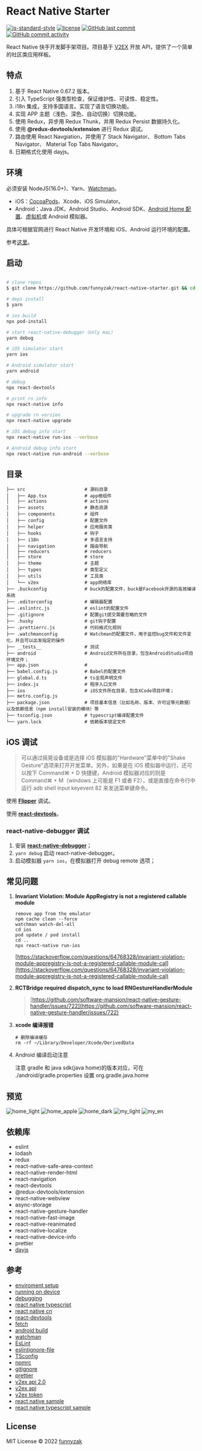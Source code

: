 # React Native Starter

[![js-standard-style](https://img.shields.io/badge/code_style-standard-brightgreen.svg)](https://github.com/feross/standard)
[![license][license-image]][repository-url]
[![GitHub last commit][last-commit-image]][repository-url]
[![GitHub commit activity][commit-activity-image]][repository-url]

[commit-activity-image]: https://img.shields.io/github/commit-activity/m/funnyzak/react-native-starter?style=flat-square
[last-commit-image]: https://img.shields.io/github/last-commit/funnyzak/react-native-starter?style=flat-square
[license-image]: https://img.shields.io/github/license/funnyzak/react-native-starter.svg?style=flat-square
[repository-url]: https://github.com/funnyzak/react-native-starter

React Native 快手开发脚手架项目。项目基于 [V2EX](https://v2ex.com) 开放 API，提供了一个简单的社区类应用样板。

## 特点

1. 基于 React Native 0.67.2 版本。
2. 引入 TypeScript 强类型检查，保证维护性、可读性、稳定性。
3. i18n 集成，支持多国语言。实现了语言切换功能。
4. 实现 APP 主题（浅色、深色、自动切换）切换功能。
5. 使用 Redux，异步用 Redux Thunk，并用 Redux Persist 数据持久化。
6. 使用 **@redux-devtools/extension** 进行 Redux 调试。
7. 路由使用 React Navgiation，并使用了 Stack Navigator、 Bottom Tabs Navigator、 Material Top Tabs Navigator。
8. 日期格式化使用 dayjs。

## 环境

必须安装 NodeJS(16.0+)、Yarn、[Watchman](https://reactnative.cn/docs/environment-setup)。

- iOS：[CocoaPods](https://reactnative.cn/docs/environment-setup)、Xcode、iOS Simulator。
- Android：Java JDK、Android Studio、Android SDK、[Android Home 配置](https://reactnative.cn/docs/environment-setup)、[虚拟机](https://developer.android.com/studio/run/managing-avds)或 Android 模拟器。

具体可根据官网进行 React Native 开发环境和 iOS、Android 运行环境的配置。

参考[这里](https://reactnative.dev/docs/environment-setup)。

## 启动

```bash

# clone repos
$ git clone https://github.com/funnyzak/react-native-starter.git && cd react-native-starter

# deps install
$ yarn

# ios build
npx pod-install

# start react-native-debugger（only mac）
yarn debug

# iOS simulator start
yarn ios

# Android simulator start
yarn android

# debug
npx react-devtools

# print rn info
npx react-native info

# upgrade rn version
npx react-native upgrade

# iOS debug info start
npx react-native run-ios --verbose

# Android debug info start
npx react-native run-android --verbose
```

## 目录

```plain
├── src                      # 源码目录
│   ├── App.tsx              # app根组件
│   ├── actions              # actions
│   ├── assets               # 静态资源
│   ├── components           # 组件
│   ├── config               # 配置文件
│   ├── helper               # 应用服务类
│   ├── hooks                # 钩子
│   ├── i18n                 # 多语言支持
│   ├── navigation           # 路由导航
│   ├── reducers             # reducers
│   ├── store                # store
│   ├── theme                # 主题
│   ├── types                # 类型定义
│   ├── utils                # 工具类
│   └── v2ex                 # app网络库
├── .buckconfig              # buck的配置文件，buck是Facebook开源的高效编译系统
├── .editorconfig            # 编辑器配置
├── .eslintrc.js             # eslint的配置文件
├── .gitignore               # 配置git提交需要忽略的文件
├── .husky                   # git钩子配置
├── .prettierrc.js           # 代码格式化规则
├── .watchmanconfig          # Watchman的配置文件，用于监控bug文件和文件变化，并且可以出发指定的操作
├── __tests__                # 测试
├── android                  # Android文件所在目录，包含AndroidStudio项目环境文件；
├── app.json                 #
├── babel.config.js          # Babel的配置文件
├── global.d.ts              # ts全局声明文件
├── index.js                 # 程序入口文件
├── ios                      # iOS文件所在目录，包含XCode项目环境；
├── metro.config.js
├── package.json             # 项目基本信息（比如名称、版本、许可证等元数据）以及依赖信息（npm install安装的模块）等
├── tsconfig.json            # typescript编译配置文件
└── yarn.lock                # 依赖版本锁定文件
```

## iOS 调试

> 可以通过摇晃设备或是选择 iOS 模拟器的"Hardware"菜单中的"Shake Gesture"选项来打开开发菜单。另外，如果是在 iOS 模拟器中运行，还可以按下 Command⌘ + D 快捷键，Android 模拟器对应的则是 Command⌘ + M（windows 上可能是 F1 或者 F2），或是直接在命令行中运行 adb shell input keyevent 82 来发送菜单键命令。

使用 **[Flipper](https://fbflipper.com/docs/getting-started/index/)** 调试。

使用 **[react-devtools](https://www.npmjs.com/package/react-devtools)**。

### react-native-debugger 调试

1. 安装 **[react-native-debugger](https://github.com/jhen0409/react-native-debugger)**；
2. `yarn debug` 启动 react-native-debugger。
3. 启动模拟器 `yarn ios`，在模拟器打开 debug remote 选项；

## 常见问题

1.  **Invariant Violation: Module AppRegistry is not a registered callable module**

        remove app from the emulator
        npm cache clean --force
        watchman watch-del-all
        cd ios
        pod update / pod install
        cd ..
        npx react-native run-ios

    [https://stackoverflow.com/questions/64768328/invariant-violation-module-appregistry-is-not-a-registered-callable-module-cal](https://stackoverflow.com/questions/64768328/invariant-violation-module-appregistry-is-not-a-registered-callable-module-cal)

2.  **RCTBridge required dispatch_sync to load RNGestureHandlerModule**

    > [https://github.com/software-mansion/react-native-gesture-handler/issues/722](https://github.com/software-mansion/react-native-gesture-handler/issues/722)

3.  **xcode 编译报错**

        # 删除编译缓存
        rm -rf ~/Library/Developer/Xcode/DerivedData

4.  Android 编译启动注意

    注意 gradle 和 java sdk(java home)的版本对应，可在 ./android/gradle.properties 设置 org.gradle.java.home

## 预览

![home_light](https://raw.githubusercontent.com/funnyzak/react-native-starter/develop/_docs/assets/screenshot/home_light.png)
![home_apple](https://raw.githubusercontent.com/funnyzak/react-native-starter/develop/_docs/assets/screenshot/home_apple.png)
![home_dark](https://raw.githubusercontent.com/funnyzak/react-native-starter/develop/_docs/assets/screenshot/home_dark.png)
![my_light](https://raw.githubusercontent.com/funnyzak/react-native-starter/develop/_docs/assets/screenshot/my_light.png)
![my_en](https://raw.githubusercontent.com/funnyzak/react-native-starter/develop/_docs/assets/screenshot/my_en.png)

## 依赖库

- eslint
- lodash
- redux
- react-native-safe-area-context
- react-native-render-html
- react-navigation
- react-devtools
- @redux-devtools/extension
- react-native-webview
- async-storage
- react-native-gesture-handler
- react-native-fast-image
- react-native-reanimated
- react-native-localize
- react-native-device-info
- prettier
- [dayjs](https://dayjs.gitee.io/docs/zh-CN/installation/typescript)

## 参考

- [enviroment setup](https://reactnative.dev/docs/environment-setup)
- [running on device](https://reactnative.dev/docs/running-on-device)
- [debugging](https://twitter.com/i/spaces/1YqJDqDpqzAxV)
- [react native typescript](https://reactnative.dev/docs/typescript)
- [react native cn](https://reactnative.cn/)
- [react-devtools](https://www.npmjs.com/package/react-devtools)
- [fetch](https://reactnative.cn/docs/network)
- [android build](https://reactnative.cn/docs/signed-apk-android)
- [watchman](https://facebook.github.io/watchman/docs/cli-options.html)
- [EsLint](https://eslint.org/docs/user-guide/configuring/)
- [eslintignore-file](https://eslint.org/docs/user-guide/configuring/ignoring-code#the-eslintignore-file)
- [TSconfig](https://www.typescriptlang.org/tsconfig/)
- [npmrc](https://docs.npmjs.com/cli/v7/configuring-npm/npmrc)
- [gitignore](https://git-scm.com/docs/gitignore)
- [prettier](https://prettier.io/docs/en/index.html)
- [v2ex api 2.0](https://v2ex.com/help/api)
- [v2ex api](https://www.v2ex.com/p/7v9TEc53)
- [v2ex token](https://www.v2ex.com/settings/tokens)
- [react native sample](https://github.com/facebook/react-native)
- [react native typescript sample](https://github.com/react-native-community/react-native-template-typescript)

## License

MIT License © 2022 [funnyzak](https://github.com/funnyzak)
